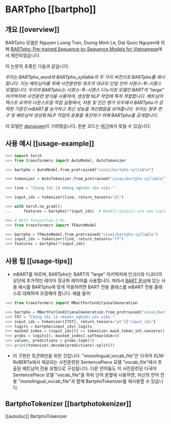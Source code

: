 <!--Copyright 2021 The HuggingFace Team. All rights reserved.

Licensed under the Apache License, Version 2.0 (the "License"); you may not use this file except in compliance with
the License. You may obtain a copy of the License at

http://www.apache.org/licenses/LICENSE-2.0

Unless required by applicable law or agreed to in writing, software distributed under the License is distributed on
an "AS IS" BASIS, WITHOUT WARRANTIES OR CONDITIONS OF ANY KIND, either express or implied. See the License for the
specific language governing permissions and limitations under the License.

⚠️ Note that this file is in Markdown but contain specific syntax for our doc-builder (similar to MDX) that may not be
rendered properly in your Markdown viewer.

-->

# BARTpho [[bartpho]]

## 개요 [[overview]]

BARTpho 모델은 Nguyen Luong Tran, Duong Minh Le, Dat Quoc Nguyen에 의해 [BARTpho: Pre-trained Sequence-to-Sequence Models for Vietnamese](https://arxiv.org/abs/2109.09701)에서 제안되었습니다.

이 논문의 초록은 다음과 같습니다:

*우리는 BARTpho_word와 BARTpho_syllable의 두 가지 버전으로 BARTpho를 제시합니다. 
이는 베트남어를 위해 사전훈련된 최초의 대규모 단일 언어 시퀀스-투-시퀀스 모델입니다. 
우리의 BARTpho는 시퀀스-투-시퀀스 디노이징 모델인 BART의 "large" 아키텍처와 사전훈련 방식을 사용하여, 생성형 NLP 작업에 특히 적합합니다. 
베트남어 텍스트 요약의 다운스트림 작업 실험에서, 
자동 및 인간 평가 모두에서 BARTpho가 강력한 기준인 mBART를 능가하고 최신 성능을 개선했음을 보여줍니다. 
우리는 향후 연구 및 베트남어 생성형 NLP 작업의 응용을 촉진하기 위해 BARTpho를 공개합니다.*

이 모델은 [dqnguyen](https://huggingface.co/dqnguyen)이 기여했습니다. 원본 코드는 [여기](https://github.com/VinAIResearch/BARTpho)에서 찾을 수 있습니다.

## 사용 예시 [[usage-example]]

```python
>>> import torch
>>> from transformers import AutoModel, AutoTokenizer

>>> bartpho = AutoModel.from_pretrained("vinai/bartpho-syllable")

>>> tokenizer = AutoTokenizer.from_pretrained("vinai/bartpho-syllable")

>>> line = "Chúng tôi là những nghiên cứu viên."

>>> input_ids = tokenizer(line, return_tensors="pt")

>>> with torch.no_grad():
...     features = bartpho(**input_ids)  # Models outputs are now tuples

>>> # With TensorFlow 2.0+:
>>> from transformers import TFAutoModel

>>> bartpho = TFAutoModel.from_pretrained("vinai/bartpho-syllable")
>>> input_ids = tokenizer(line, return_tensors="tf")
>>> features = bartpho(**input_ids)
```

## 사용 팁 [[usage-tips]]

- mBART를 따르며, BARTpho는 BART의 "large" 아키텍처에 인코더와 디코더의 상단에 추가적인 레이어 정규화 레이어를 사용합니다. 
따라서 [BART 문서](bart)에 있는 사용 예시를 BARTpho에 맞게 적용하려면 
BART 전용 클래스를 mBART 전용 클래스로 대체하여 조정해야 합니다. 
예를 들어:

```python
>>> from transformers import MBartForConditionalGeneration

>>> bartpho = MBartForConditionalGeneration.from_pretrained("vinai/bartpho-syllable")
>>> TXT = "Chúng tôi là <mask> nghiên cứu viên."
>>> input_ids = tokenizer([TXT], return_tensors="pt")["input_ids"]
>>> logits = bartpho(input_ids).logits
>>> masked_index = (input_ids[0] == tokenizer.mask_token_id).nonzero().item()
>>> probs = logits[0, masked_index].softmax(dim=0)
>>> values, predictions = probs.topk(5)
>>> print(tokenizer.decode(predictions).split())
```

- 이 구현은 토큰화만을 위한 것입니다: "monolingual_vocab_file"은 다국어
 XLM-RoBERTa에서 제공되는 사전훈련된 SentencePiece 모델 
 "vocab_file"에서 추출된 베트남어 전용 유형으로 구성됩니다.
  다른 언어들도 이 사전훈련된 다국어 SentencePiece 모델 "vocab_file"을 하위 단어 분할에 사용하면, 자신의 언어 전용 "monolingual_vocab_file"과 함께 BartphoTokenizer를 재사용할 수 있습니다.

## BartphoTokenizer [[bartphotokenizer]]

[[autodoc]] BartphoTokenizer
